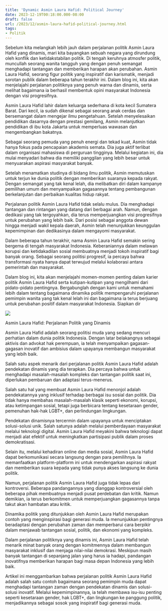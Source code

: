 ```yaml
---
title: 'Dynamic Asmin Laura Hafid: Political Journey'
date: 2023-12-19T00:18:00.000-08:00
draft: false
url: /2023/12/asmin-laura-hafid-political-journey.html
tags: 
- Politik
---
```


  

Sebelum kita melangkah lebih jauh dalam perjalanan politik Asmin Laura Hafid yang dinamis, mari kita bayangkan sebuah negara yang dirundung oleh konflik dan ketidakstabilan politik. Di tengah keruhnya atmosfer politik, muncullah seorang wanita tangguh yang dengan penuh semangat menghadapi tantangan dan memberikan harapan akan perubahan. Asmin Laura Hafid, seorang figur politik yang inspiratif dan karismatik, menjadi sorotan publik dalam beberapa tahun terakhir ini. Dalam blog ini, kita akan menjelajahi perjalanan politiknya yang penuh warna dan dinamis, serta melihat bagaimana ia berhasil membentuk opini masyarakat Indonesia dengan visi progresifnya.

  

Asmin Laura Hafid lahir dalam keluarga sederhana di kota kecil Sumatera Barat. Dari kecil, ia sudah dikenal sebagai seorang anak cerdas dan bersemangat dalam mengejar ilmu pengetahuan. Setelah menyelesaikan pendidikan dasarnya dengan prestasi gemilang, Asmin melanjutkan pendidikan di ibu kota Jakarta untuk memperluas wawasan dan mengembangkan bakatnya.

  

Sebagai seorang pemuda yang penuh energi dan tekad kuat, Asmin tidak hanya fokus pada pencapaian akademis semata. Dia juga aktif terlibat dalam organisasi mahasiswa di perguruan tingginya. Melalui kegiatan ini, dia mulai menyadari bahwa dia memiliki panggilan yang lebih besar untuk menyuarakan aspirasi masyarakat banyak.

  

Setelah menamatkan studinya di bidang ilmu politik, Asmin memutuskan untuk terjun ke dunia politik dengan memberikan suaranya kepada rakyat. Dengan semangat yang tak kenal lelah, dia melibatkan diri dalam kampanye pemilihan umum dan menyampaikan gagasannya tentang pembangunan berkelanjutan dan perbaikan kualitas hidup rakyat.

  

Perjalanan politik Asmin Laura Hafid tidak selalu mulus. Dia menghadapi tantangan dan rintangan yang datang dari berbagai arah. Namun, dengan dedikasi yang tak tergoyahkan, dia terus memperjuangkan visi progresifnya untuk perubahan yang lebih baik. Dari posisi sebagai anggota dewan hingga menjadi wakil kepala daerah, Asmin telah menunjukkan keunggulan kepemimpinan dan dedikasinya dalam mengayomi masyarakat.

  

Dalam beberapa tahun terakhir, nama Asmin Laura Hafid semakin sering bergema di tengah masyarakat Indonesia. Keberaniannya dalam melawan korupsi dan ketidakadilan sosial membuatnya menjadi tokoh inspiratif bagi banyak orang. Sebagai seorang politisi progresif, ia percaya bahwa transformasi nyata hanya dapat terwujud melalui kolaborasi antara pemerintah dan masyarakat.

  

Dalam blog ini, kita akan menjelajahi momen-momen penting dalam karier politik Asmin Laura Hafid serta kutipan-kutipan yang mengilhami dari pidato-pidato pentingnya. Bergabunglah dengan kami untuk memahami lebih dalam tentang bagaimana dinamika politik mempengaruhi perjalanan pemimpin wanita yang tak kenal lelah ini dan bagaimana ia terus berjuang untuk perubahan positif dalam masyarakat Indonesia. Siapkan dir

  

![](https://cdn-2.tstatic.net/makassar/foto/bank/images/asmin-laura-hafid-biodata.jpg)

  

Asmin Laura Hafid: Perjalanan Politik yang Dinamis

  

Asmin Laura Hafid adalah seorang politisi muda yang sedang mencuri perhatian dalam dunia politik Indonesia. Dengan latar belakangnya sebagai aktivis dan advokat hak perempuan, ia telah menyampaikan gagasan-gagasan inovatif dan ambisius dalam upayanya membangun masyarakat yang lebih baik.

  

Salah satu aspek menarik dari perjalanan politik Asmin Laura Hafid adalah pendekatan dinamis yang dia terapkan. Dia percaya bahwa untuk menghadapi masalah-masalah kompleks dan tantangan politik saat ini, diperlukan pembaruan dan adaptasi terus-menerus.

  

Salah satu hal yang membuat Asmin Laura Hafid menonjol adalah pendekatannya yang inklusif terhadap berbagai isu sosial dan politik. Dia tidak hanya membahas masalah-masalah klasik seperti ekonomi, korupsi, atau ketimpangan sosial, tetapi juga berbicara tentang kesetaraan gender, pemenuhan hak-hak LGBT+, dan perlindungan lingkungan.

  

Pendekatan dinamisnya tercermin dalam upayanya untuk menciptakan solusi-solusi unik. Salah satunya adalah melalui pemberdayaan masyarakat melalui teknologi digital. Asmin Laura Hafid meyakini bahwa teknologi dapat menjadi alat efektif untuk meningkatkan partisipasi publik dalam proses demokratisasi.

  

Selain itu, melalui kehadiran online dan media sosial, Asmin Laura Hafid dapat berkomunikasi secara langsung dengan para pemilihnya. Ia memanfaatkan platform-platform ini untuk mendengarkan aspirasi rakyat dan memberikan suara kepada yang tidak punya akses langsung ke dunia politik.

  

Namun, perjalanan politik Asmin Laura Hafid juga tidak lepas dari kontroversi. Beberapa pandangannya yang dianggap kontroversial oleh beberapa pihak membuatnya menjadi pusat perdebatan dan kritik. Namun demikian, ia terus berkomitmen untuk memperjuangkan gagasannya tanpa takut akan hambatan atau kritik.

  

Dinamika politik yang ditunjukkan oleh Asmin Laura Hafid merupakan contoh yang menginspirasi bagi generasi muda. Ia menunjukkan pentingnya beradaptasi dengan perubahan zaman dan memperbarui cara berpikir dalam menjawab tantangan sosial, politik, dan ekonomi yang kompleks.

  

Dalam perjalanan politiknya yang dinamis ini, Asmin Laura Hafid telah menarik minat banyak orang dengan komitmennya dalam membangun masyarakat inklusif dan menjaga nilai-nilai demokrasi. Meskipun masih banyak tantangan di sepanjang jalan yang harus ia hadapi, pandangan inovatifnya memberikan harapan bagi masa depan Indonesia yang lebih baik.

  

Artikel ini menggambarkan bahwa perjalanan politik Asmin Laura Hafid adalah salah satu contoh bagaimana seorang pemimpin muda dapat menghadapi tantangan zaman dengan pendekatan dinamis dan solusi-solusi inovatif. Melalui kepemimpinannya, ia telah membawa isu-isu penting seperti kesetaraan gender, hak LGBT+, dan lingkungan ke panggung politik, menjadikannya sebagai sosok yang inspiratif bagi generasi muda.